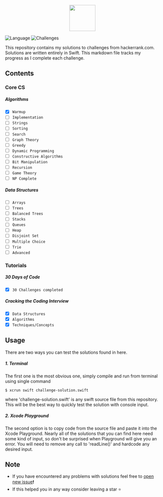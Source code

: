 <p align="center">
    <a href="https://www.hackerrank.com/witekbobrowski">
        <img height=85 src="https://d3keuzeb2crhkn.cloudfront.net/hackerrank/assets/styleguide/logo_wordmark-f5c5eb61ab0a154c3ed9eda24d0b9e31.svg">
    </a>
</p>

![Language](https://img.shields.io/badge/Language-Swift-orange.svg)
![Challenges](https://img.shields.io/badge/Challenges-144_Complete-green.svg)

This repository contains my solutions to challenges from hackerrank.com. Solutions are written entirely in Swift. This markdown file tracks my progress as I complete each challenge.

## Contents

### Core CS

##### Algorithms
- [x] `Warmup`
- [ ] `Implementation`
- [ ] `Strings`
- [ ] `Sorting`
- [ ] `Search`
- [ ] `Graph Theory`
- [ ] `Greedy`
- [ ] `Dynamic Programming`
- [ ] `Constructive Algorithms`
- [ ] `Bit Manipulation`
- [ ] `Recursion`
- [ ] `Game Theory`
- [ ] `NP Complete`

##### Data Structures
- [ ] `Arrays`
- [ ] `Trees`
- [ ] `Balanced Trees`
- [ ] `Stacks`
- [ ] `Queues`
- [ ] `Heap`
- [ ] `Disjoint Set`
- [ ] `Multiple Choice`
- [ ] `Trie`
- [ ] `Advanced`

### Tutorials

##### 30 Days of Code
- [x] `30 Challenges completed`

##### Cracking the Coding Interview
- [x] `Data Structures`
- [x] `Algorithms`
- [x] `Techniques/Concepts`

## Usage
There are two ways you can test the solutions found in here.
##### 1. Terminal
The first one is the most obvious one, simply compile and run from terminal using single command
```
$ xcrun swift challenge-solution.swift    
```
where 'challenge-solution.swift' is any swift source file from this repository. This will be the best way to quickly test the solution with console input.
##### 2. Xcode Playground
The second option is to copy code from the source file and paste it into the Xcode Playground. Nearly all of the solutions that you can find here need some kind of input, so don't be surprised when Playground will give you an error. You will need to remove any call to 'readLine()' and hardcode any desired input.

## Note
- If you have encountered any problems with solutions feel free to [open new issue](https://github.com/witekbobrowski/HackerRank/issues/new)❗️
- If this helped you in any way consider leaving a star ⭐️
